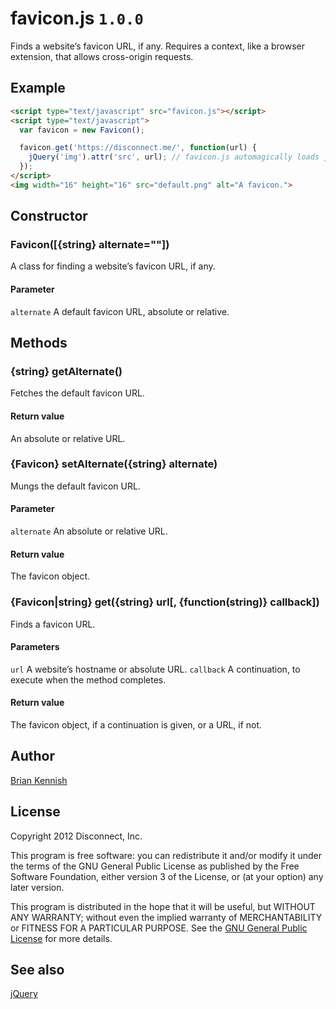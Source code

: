 # favicon.js `1.0.0`

Finds a website’s favicon URL, if any. Requires a context, like a browser extension, that allows cross-origin requests.

## Example

```html
<script type="text/javascript" src="favicon.js"></script>
<script type="text/javascript">
  var favicon = new Favicon();

  favicon.get('https://disconnect.me/', function(url) {
    jQuery('img').attr('src', url); // favicon.js automagically loads jQuery.
  });
</script>
<img width="16" height="16" src="default.png" alt="A favicon.">
```

## Constructor

### Favicon([{string} alternate=""])

A class for finding a website’s favicon URL, if any.

#### Parameter

`alternate` A default favicon URL, absolute or relative.

## Methods

### {string} getAlternate()

Fetches the default favicon URL.

#### Return value

An absolute or relative URL.

### {Favicon} setAlternate({string} alternate)

Mungs the default favicon URL.

#### Parameter

`alternate` An absolute or relative URL.

#### Return value

The favicon object.

### {Favicon|string} get({string} url[, {function(string)} callback])

Finds a favicon URL.

#### Parameters

`url` A website’s hostname or absolute URL.
`callback` A continuation, to execute when the method completes.

#### Return value

The favicon object, if a continuation is given, or a URL, if not.

## Author

[Brian Kennish](https://github.com/byoogle)

## License

Copyright 2012 Disconnect, Inc.

This program is free software: you can redistribute it and/or modify it under the terms of the GNU General Public License as published by the Free Software Foundation, either version 3 of the License, or (at your option) any later version.

This program is distributed in the hope that it will be useful, but WITHOUT ANY WARRANTY; without even the implied warranty of MERCHANTABILITY or FITNESS FOR A PARTICULAR PURPOSE. See the [GNU General Public License](https://www.gnu.org/licenses/gpl.html) for more details.

## See also

[jQuery](https://github.com/jquery/jquery)
